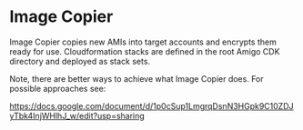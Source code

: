 # Image Copier

Image Copier copies new AMIs into target accounts and encrypts them ready for
use. Cloudformation stacks are defined in the root Amigo CDK directory and
deployed as stack sets.

Note, there are better ways to achieve what Image Copier does. For possible
approaches see:

https://docs.google.com/document/d/1p0cSup1LmgrqDsnN3HGpk9C10ZDJyTbk4InjWHlhJ_w/edit?usp=sharing
